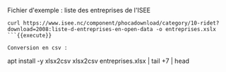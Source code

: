 Fichier d'exemple : liste des entreprises de l'ISEE

```
curl https://www.isee.nc/component/phocadownload/category/10-ridet?download=2008:liste-d-entreprises-en-open-data -o entreprises.xslx
```{{execute}}

Conversion en csv :
```
apt install -y xlsx2csv
xlsx2csv entreprises.xlsx | tail +7 | head
```{{execute}}


